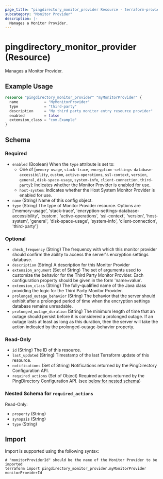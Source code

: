 ```yaml
---
page_title: "pingdirectory_monitor_provider Resource - terraform-provider-pingdirectory"
subcategory: "Monitor Provider"
description: |-
  Manages a Monitor Provider.
---
```


# pingdirectory_monitor_provider (Resource)

Manages a Monitor Provider.

## Example Usage

```terraform
resource "pingdirectory_monitor_provider" "myMonitorProvider" {
  name            = "MyMonitorProvider"
  type            = "third-party"
  description     = "My third party monitor entry resource provider"
  enabled         = false
  extension_class = "com.Example"
}
```

<!-- schema generated by tfplugindocs -->
## Schema

### Required

- `enabled` (Boolean) When the `type` attribute is set to:
  - One of [`memory-usage`, `stack-trace`, `encryption-settings-database-accessibility`, `custom`, `active-operations`, `ssl-context`, `version`, `general`, `disk-space-usage`, `system-info`, `client-connection`, `third-party`]: Indicates whether the Monitor Provider is enabled for use.
  - `host-system`: Indicates whether the Host System Monitor Provider is enabled for use.
- `name` (String) Name of this config object.
- `type` (String) The type of Monitor Provider resource. Options are ['memory-usage', 'stack-trace', 'encryption-settings-database-accessibility', 'custom', 'active-operations', 'ssl-context', 'version', 'host-system', 'general', 'disk-space-usage', 'system-info', 'client-connection', 'third-party']

### Optional

- `check_frequency` (String) The frequency with which this monitor provider should confirm the ability to access the server's encryption settings database.
- `description` (String) A description for this Monitor Provider
- `extension_argument` (Set of String) The set of arguments used to customize the behavior for the Third Party Monitor Provider. Each configuration property should be given in the form 'name=value'.
- `extension_class` (String) The fully-qualified name of the Java class providing the logic for the Third Party Monitor Provider.
- `prolonged_outage_behavior` (String) The behavior that the server should exhibit after a prolonged period of time when the encryption settings database remains unreadable.
- `prolonged_outage_duration` (String) The minimum length of time that an outage should persist before it is considered a prolonged outage. If an outage lasts at least as long as this duration, then the server will take the action indicated by the prolonged-outage-behavior property.

### Read-Only

- `id` (String) The ID of this resource.
- `last_updated` (String) Timestamp of the last Terraform update of this resource.
- `notifications` (Set of String) Notifications returned by the PingDirectory Configuration API.
- `required_actions` (Set of Object) Required actions returned by the PingDirectory Configuration API. (see [below for nested schema](#nestedatt--required_actions))

<a id="nestedatt--required_actions"></a>
### Nested Schema for `required_actions`

Read-Only:

- `property` (String)
- `synopsis` (String)
- `type` (String)

## Import

Import is supported using the following syntax:

```shell
# "monitorProviderId" should be the name of the Monitor Provider to be imported
terraform import pingdirectory_monitor_provider.myMonitorProvider monitorProviderId
```


